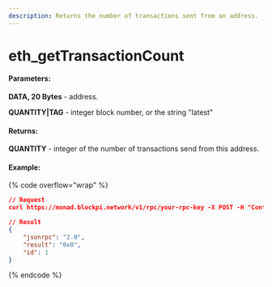 ```yaml
---
description: Returns the number of transactions sent from an address.
---
```


# eth\_getTransactionCount

#### **Parameters:**

**DATA, 20 Bytes** - address.

**QUANTITY|TAG** - integer block number, or the string "latest"

#### **Returns:**

**QUANTITY** - integer of the number of transactions send from this address.

#### Example:

{% code overflow="wrap" %}
```json
// Request
curl https://monad.blockpi.network/v1/rpc/your-rpc-key -X POST -H "Content-Type: application/json" --data '{"jsonrpc":"2.0","method":"eth_getTransactionCount","params":["0x30ccf7338f608f68d3d20ab878a1be5f902047df","latest"],"id":1}'

// Result
{
    "jsonrpc": "2.0",
    "result": "0x0",
    "id": 1
}
```
{% endcode %}
